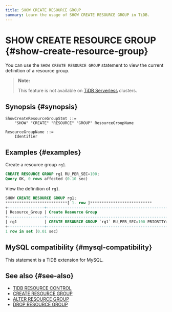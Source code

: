 ```yaml
---
title: SHOW CREATE RESOURCE GROUP
summary: Learn the usage of SHOW CREATE RESOURCE GROUP in TiDB.
---
```


# SHOW CREATE RESOURCE GROUP {#show-create-resource-group}

You can use the `SHOW CREATE RESOURCE GROUP` statement to view the current definition of a resource group.

> **Note:**
>
> This feature is not available on [TiDB Serverless](https://docs.pingcap.com/tidbcloud/select-cluster-tier#tidb-serverless) clusters.

## Synopsis {#synopsis}

```ebnf+diagram
ShowCreateResourceGroupStmt ::=
    "SHOW" "CREATE" "RESOURCE" "GROUP" ResourceGroupName

ResourceGroupName ::=
    Identifier
```

## Examples {#examples}

Create a resource group `rg1`.

```sql
CREATE RESOURCE GROUP rg1 RU_PER_SEC=100;
Query OK, 0 rows affected (0.10 sec)
```

View the definition of `rg1`.

```sql
SHOW CREATE RESOURCE GROUP rg1;
***************************[ 1. row ]***************************
+----------------+------------------------------------------------------------+
| Resource_Group | Create Resource Group                                      |
+----------------+------------------------------------------------------------+
| rg1            | CREATE RESOURCE GROUP `rg1` RU_PER_SEC=100 PRIORITY=MEDIUM |
+----------------+------------------------------------------------------------+
1 row in set (0.01 sec)
```

## MySQL compatibility {#mysql-compatibility}

This statement is a TiDB extension for MySQL.

## See also {#see-also}

-   [TiDB RESOURCE CONTROL](/tidb-resource-control.md)
-   [CREATE RESOURCE GROUP](/sql-statements/sql-statement-alter-resource-group.md)
-   [ALTER RESOURCE GROUP](/sql-statements/sql-statement-alter-resource-group.md)
-   [DROP RESOURCE GROUP](/sql-statements/sql-statement-drop-resource-group.md)
